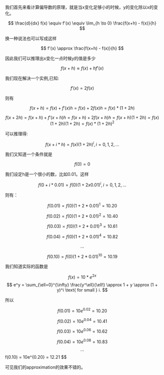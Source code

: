 我们首先来看计算偏导数的原理，就是当x变化足够小的时候，y的变化除以x的变化。

$$ 
\frac{d}{dx} f(x) \equiv f'(x) \equiv \lim_{h \to 0} \frac{f(x+h) - f(x)}{h} 
$$

换一种说法也可以写成这样 

$$ 
f'(x) \approx \frac{f(x+h) - f(x)}{h} 
$$

因此我们可以推理出x变化一点时候y的值是多少 

$$
f(x+h) \approx f(x) + h f'(x) 
$$

我们现在解决一个实例,已知: 

$$ f'(x) = 2f(x) $$

则有 

$$ f(x+h) = f(x) + f'(x)h = f(x) + 2f(x)h = f(x)*(1+2h) $$

$$ f(x+2h) = f(x+h) + f'(x+h)h = f(x+h) + 2f(x+h)h = f(x+h)(1+2h)= f(x)(1+2h)(1+2h) =f(x)*(1+2h)^2 $$

可以推理得: 

$$ f(x+i*h) = f(x)(1+2h)^i, i = 0, 1, 2, ... $$

我们又知道一个条件就是 

$$ f(0)=0 $$

我们设定h是一个很小的数，比如0.01。这样

$$ f(0+i*0.01) = f(0)(1 + 2 x 0.01)^i, i = 0, 1, 2, ... $$

则有：

$$ f(0.01) = f(0)(1 + 2 * 0.01)^1 =  10.20 $$

$$ f(0.02) = f(0)(1 + 2 * 0.01)^2 =  10.40 $$

$$ f(0.03) = f(0)(1 + 2 * 0.01)^3 =  10.61 $$

$$ f(0.04) = f(0)(1 + 2 * 0.01)^4 =  10.82 $$

$$ ... $$

$$ f(0.10) = f(0)(1 + 2 * 0.01)^{10} =  10.19 $$

我们知道实际的函数是

$$
f(x) = 10*e^{2x}
$$
$$
e^y = \sum_{\ell=0}^{\infty} \frac{y^\ell}{\ell!} \approx 1 + y \approx (1 + y)^i \text{ for small } i.
$$

所以

$$ 
f(0.01) = 10e^{0.02} = 10.20 
$$

$$
f(0.02) = 10e^{0.04} = 10.41
$$

$$
f(0.03) = 10e^{0.06} = 10.62 
$$

$$
f(0.04) = 10e^{0.08} = 10.83 
$$
$$
...
$$ 
f(0.10) = 10e^{0.20} = 12.21
$$

可见我们的approximation的效果不错的。












